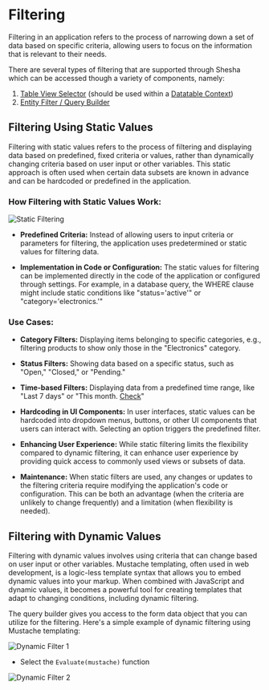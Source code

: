 # Filtering

Filtering in an application refers to the process of narrowing down a set of data based on specific criteria, allowing users to focus on the information that is relevant to their needs.

There are several types of filtering that are supported through Shesha which can be accessed though a variety of components, namely:

1. [Table View Selector](/docs/front-end-basics/form-components/data-display/data-table/table-view-selector) (should be used within a [Datatable Context](/docs/front-end-basics/form-components/data-display/data-table/datatable-context))
2. [Entity Filter / Query Builder](/docs/front-end-basics/form-components/common-component-properties#entity-filter-query-builder)

## Filtering Using Static Values

Filtering with static values refers to the process of filtering and displaying data based on predefined, fixed criteria or values, rather than dynamically changing criteria based on user input or other variables. This static approach is often used when certain data subsets are known in advance and can be hardcoded or predefined in the application.

### How Filtering with Static Values Work:

![Static Filtering](./images/filterStatic.png)

- **Predefined Criteria:** Instead of allowing users to input criteria or parameters for filtering, the application uses predetermined or static values for filtering data.

- **Implementation in Code or Configuration:** The static values for filtering can be implemented directly in the code of the application or configured through settings. For example, in a database query, the WHERE clause might include static conditions like "status='active'" or "category='electronics.'"

### Use Cases:

- **Category Filters:** Displaying items belonging to specific categories, e.g., filtering products to show only those in the "Electronics" category.

- **Status Filters:** Showing data based on a specific status, such as "Open," "Closed," or "Pending."

- **Time-based Filters:** Displaying data from a predefined time range, like "Last 7 days" or "This month. [Check](/docs/front-end-basics/how-to-guides/filtering/dates.md)"

- **Hardcoding in UI Components:** In user interfaces, static values can be hardcoded into dropdown menus, buttons, or other UI components that users can interact with. Selecting an option triggers the predefined filter.

- **Enhancing User Experience:** While static filtering limits the flexibility compared to dynamic filtering, it can enhance user experience by providing quick access to commonly used views or subsets of data.

- **Maintenance:** When static filters are used, any changes or updates to the filtering criteria require modifying the application's code or configuration. This can be both an advantage (when the criteria are unlikely to change frequently) and a limitation (when flexibility is needed).

## Filtering with Dynamic Values

Filtering with dynamic values involves using criteria that can change based on user input or other variables. Mustache templating, often used in web development, is a logic-less template syntax that allows you to embed dynamic values into your markup. When combined with JavaScript and dynamic values, it becomes a powerful tool for creating templates that adapt to changing conditions, including dynamic filtering.

The query builder gives you access to the form data object that you can utilize for the filtering. Here's a simple example of dynamic filtering using Mustache templating:

![Dynamic Filter 1](./images/filterDynamic1.png)

- Select the `Evaluate(mustache)` function

![Dynamic Filter 2](./images/filterDynamic2.png)
